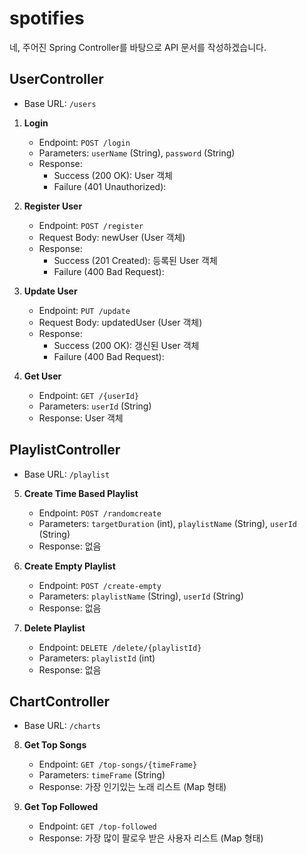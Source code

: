 # spotifies

네, 주어진 Spring Controller를 바탕으로 API 문서를 작성하겠습니다.

## UserController
* Base URL: `/users`

1. **Login**
    - Endpoint: `POST /login`
    - Parameters: `userName` (String), `password` (String)
    - Response:
        - Success (200 OK): User 객체
        - Failure (401 Unauthorized):

2. **Register User**
    - Endpoint: `POST /register`
    - Request Body: newUser (User 객체)
    - Response:
        - Success (201 Created): 등록된 User 객체
        - Failure (400 Bad Request):

3. **Update User**
    - Endpoint: `PUT /update`
    - Request Body: updatedUser (User 객체)
    - Response:
        - Success (200 OK): 갱신된 User 객체
        - Failure (400 Bad Request):

4. **Get User**
    - Endpoint: `GET /{userId}`
    - Parameters: `userId` (String)
    - Response: User 객체

## PlaylistController
* Base URL: `/playlist`

5. **Create Time Based Playlist**
    - Endpoint: `POST /randomcreate`
    - Parameters: `targetDuration` (int), `playlistName` (String), `userId` (String)
    - Response: 없음

6. **Create Empty Playlist**
    - Endpoint: `POST /create-empty`
    - Parameters: `playlistName` (String), `userId` (String)
    - Response: 없음

7. **Delete Playlist**
    - Endpoint: `DELETE /delete/{playlistId}`
    - Parameters: `playlistId` (int)
    - Response: 없음

## ChartController
* Base URL: `/charts`

8. **Get Top Songs**
    - Endpoint: `GET /top-songs/{timeFrame}`
    - Parameters: `timeFrame` (String)
    - Response: 가장 인기있는 노래 리스트 (Map 형태)

9. **Get Top Followed**
    - Endpoint: `GET /top-followed`
    - Response: 가장 많이 팔로우 받은 사용자 리스트 (Map 형태)